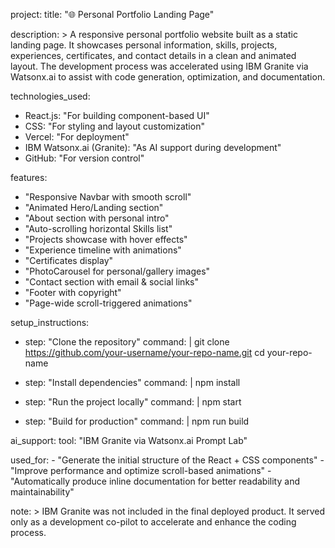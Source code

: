 project:
  title: "🌐 Personal Portfolio Landing Page"

description: >
  A responsive personal portfolio website built as a static landing page. 
  It showcases personal information, skills, projects, experiences, certificates, 
  and contact details in a clean and animated layout. The development process was 
  accelerated using IBM Granite via Watsonx.ai to assist with code generation, 
  optimization, and documentation.


technologies_used:
  - React.js: "For building component-based UI"
  - CSS: "For styling and layout customization"
  - Vercel: "For deployment"
  - IBM Watsonx.ai (Granite): "As AI support during development"
  - GitHub: "For version control"


features:
  - "Responsive Navbar with smooth scroll"
  - "Animated Hero/Landing section"
  - "About section with personal intro"
  - "Auto-scrolling horizontal Skills list"
  - "Projects showcase with hover effects"
  - "Experience timeline with animations"
  - "Certificates display"
  - "PhotoCarousel for personal/gallery images"
  - "Contact section with email & social links"
  - "Footer with copyright"
  - "Page-wide scroll-triggered animations"


setup_instructions:
  - step: "Clone the repository"
    command: |
      git clone https://github.com/your-username/your-repo-name.git
      cd your-repo-name

  - step: "Install dependencies"
    command: |
      npm install

  - step: "Run the project locally"
    command: |
      npm start

  - step: "Build for production"
    command: |
      npm run build


ai_support:
  tool: "IBM Granite via Watsonx.ai Prompt Lab"

  used_for:
    - "Generate the initial structure of the React + CSS components"
    - "Improve performance and optimize scroll-based animations"
    - "Automatically produce inline documentation for better readability and maintainability"

  note: >
    IBM Granite was not included in the final deployed product. 
    It served only as a development co-pilot to accelerate and enhance the coding process.
